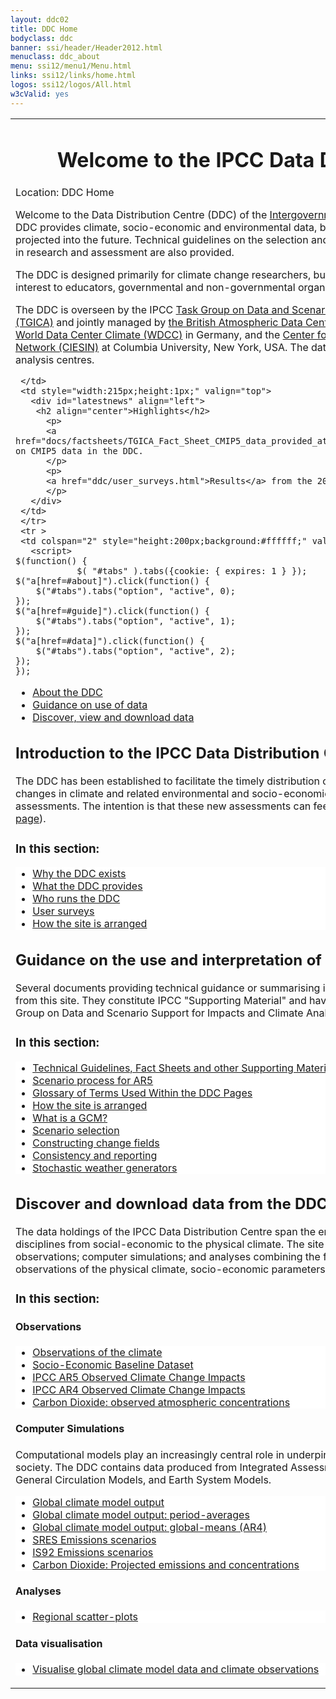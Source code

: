 ```yaml
---
layout: ddc02
title: DDC Home
bodyclass: ddc
banner: ssi/header/Header2012.html
menuclass: ddc_about
menu: ssi12/menu1/Menu.html
links: ssi12/links/home.html
logos: ssi12/logos/All.html
w3cValid: yes
---
```


<table style="width:100%;">
     <tr>
     <td style="height:1pt;" valign="top">
       <div id="content">
 <div id="pagetit">
   <h1 align="center">Welcome to the IPCC Data Distribution Centre</h1>
 </div>
   <!-- End of Page Title Block -->
 
   <!-- Breadcrumb1 -->
   <div id="breadcrumb1" align="left">
   Location: DDC Home
   </div>
   <!-- End of Breadcrumb1 -->
   
   <p/> Welcome to the Data Distribution Centre (DDC) of the
   <a href="http://www.ipcc.ch">Intergovernmental Panel on Climate Change (IPCC)</a>.
   The DDC provides climate, socio-economic and environmental data, both from the past and also in scenarios projected into the future. Technical guidelines on the selection and use of different types of data and scenarios in research and assessment are also provided.
   
<p/>  The DDC is designed primarily for climate change researchers, but materials contained on the site may also be of interest to educators, governmental and non-governmental organisations, and the general public.

<p/> The DDC is overseen by the IPCC
  <a href="http://www.ipcc.ch/activities/tgica.shtml">Task Group on Data and Scenario Support for Impact and Climate
  Analysis (TGICA)</a> and jointly managed by <a href="http://badc.nerc.ac.uk" target="new">the
  British Atmospheric Data Centre (BADC)</a> in the United Kingdom,
  the <a href="http://www.wdc-climate.de" target="new">
  ICSU World Data Center Climate (WDCC)</a> in Germany, and the <a href="http://www.ciesin.columbia.edu" target="new">
  Center for International Earth Science Information Network (CIESIN)</a> at Columbia University,
  New York, USA.
  The data are provided by co-operating modelling and analysis centres.
 
 </div>

     </td>
     <td style="width:215px;height:1px;" valign="top">
       <div id="latestnews" align="left">
        <h2 align="center">Highlights</h2>
          <p>
          <a href="docs/factsheets/TGICA_Fact_Sheet_CMIP5_data_provided_at_the_IPCC_DDC_Ver_1_2016.pdf">Factsheet</a> on CMIP5 data in the DDC.
          </p>
          <p>
          <a href="ddc/user_surveys.html">Results</a> from the 2015 user survey.
          </p>
       </div>
     </td>
     </tr>
     <tr >
     <td colspan="2" style="height:200px;background:#ffffff;" valign="top" >
       <script>
 	$(function() {
                $( "#tabs" ).tabs({cookie: { expires: 1 } });
    $("a[href=#about]").click(function() {
        $("#tabs").tabs("option", "active", 0);
    });
    $("a[href=#guide]").click(function() {
        $("#tabs").tabs("option", "active", 1);
    });
    $("a[href=#data]").click(function() {
        $("#tabs").tabs("option", "active", 2);
    });
 	});
 </script>
<!-- how to make tab selection stick: http://stackoverflow.com/questions/5066581/jquery-ui-tabs-wont-save-selected-tab-index-upon-page-reload  expiry time in days-->
 		<!-- $( "#tabs" ).tabs({ cookie: { expires: 1 } }); -->
 <div class="demo">
 <div id="tabs">
 	<ul>
 		<li><a href="#about">About the DDC</a></li>
 		<li><a href="#guide">Guidance on use of data</a></li>
 		<li><a href="#data">Discover, view and download data</a></li>
 	</ul>

<!-- First tab: ABOUT -->
 <div id="about">
<h2>Introduction to the IPCC Data Distribution Centre (<a href="/ddc/ddc_about.html">Full page</a>)</h2>

  <p>   The DDC has been established to facilitate the timely distribution of a consistent set of
  up-to-date scenarios of changes in climate and related environmental and socio-economic factors for
  use in climate impacts assessments. The intention is that these new assessments can feed into the
  review process of the IPCC
 (<a class="lx" href="/ddc/ddc_about.html">Full page</a>).
</p>

<h3> In this section:</h3>
<ul class="lx" style="background:#ffffff;">
  <li class="lx"> <a class="lx" href="/ddc/ddc_exist.html">Why the DDC exists</a></li>
  <li class="lx"> <a class="lx" href="/ddc//ddc_provides.html">What the DDC provides</a></li>
  <li class="lx"> <a class="lx" href="/ddc//ddc_runs.html">Who runs the DDC</a></li>
  <li class="lx"> <a class="lx" href="/ddc/user_surveys.html">User surveys</a></li>
  <li class="lx"> <a class="lx" href="/ddc/site_layout.html">How the site is arranged</a></li>
</ul>

 </div>

<!-- Second tab: GUIDANCE -->
<div id="guide">
  <h2>Guidance on the use  and interpretation of data and on use of the site</h2>
  <p>
 Several documents providing technical guidance or summarising information held on the DDC are downloadable from this site. They constitute IPCC "Supporting Material" and have been prepared at the request of the Task Group on Data and Scenario Support for Impacts and Climate Analysis (TGICA). 
</p>
<h3> In this section:</h3>
<ul class="lx" style="background:#ffffff;">
  <li class="lx"><a class="lx" href="/guidelines/index.html">Technical Guidelines, Fact Sheets and other Supporting Material</a></li>
  <li class="lx"><a class="lx" href="http://sedac.ipcc-data.org/ddc/ar5_scenario_process/index.html">Scenario process for AR5</a></li>
  <li class="lx"><a class="lx" href="/guidelines/pages/glossary/">Glossary of Terms Used Within the DDC Pages</a></li>
  <li class="lx"><a class="lx" href="/ddc/site_layout.html">How the site is arranged</a></li>
  <li class="lx"><a class="lx" href="/guidelines/pages/gcm_guide.html">What is a GCM?</a></li> 
  <li class="lx"><a class="lx" href="/guidelines/pages/scen_selection.html">Scenario selection</a></li> 
  <li class="lx"><a class="lx" href="/guidelines/pages/change_field.html">Constructing change fields</a></li> 
  <li class="lx"><a class="lx" href="/guidelines/pages/reporting.html">Consistency and reporting</a></li> 
  <li class="lx"><a class="lx" href="/guidelines/pages/weather_generators.html">Stochastic weather generators</a></li> 
</ul>
 </div>

<!-- Third tab: DATA -->
 <div id="data">
<h2>Discover and download data from the DDC</h2>
 <p>
 The data holdings of the IPCC Data Distribution Centre span the entire range of IPCC activities, ranging across disciplines from social-economic to the physical climate. The site is organised around three categories: observations; computer simulations; and analyses combining the first two.
 The DDC provides access to observations of the physical climate, socio-economic parameters and environmental parameters.
 </p>
 
<h3> In this section:</h3>
<h4> Observations </h4>
<ul class="lx" style="background:#ffffff;">
  <li class="lx"><a class="lx" href="/observ/index.html">Observations of the climate</a></li>
  <li class="lx"><a class="lx" href="http://sedac.ipcc-data.org/ddc/baseline/index.html">Socio-Economic Baseline Dataset</a></li>
  <li class="lx"><a class="lx" href="http://sedac.ipcc-data.org/ddc/observed_ar5/index.html">IPCC AR5 Observed Climate Change Impacts</a></li>
  <li class="lx"><a class="lx" href="http://sedac.ipcc-data.org/ddc/observed/index.html">IPCC AR4 Observed Climate Change Impacts</a></li>
  <li class="lx"><a class="lx" href="/observ/ddc_co2.html">Carbon Dioxide: observed atmospheric concentrations</a></li>
</ul>

<h4> Computer Simulations </h4>
 Computational models play an increasingly central role in underpinning our understanding of the environment, society. The DDC contains data produced from Integrated Assessment Models (IAMs), Carbon-cycle Models, General Circulation Models, and Earth System Models.
<ul class="lx" style="background:#ffffff;">
  <li class="lx"> <a class="lx" href="/sim/gcm_monthly/">Global climate model output</a></li>
  <li class="lx"> <a class="lx" href="/sim/gcm_clim/">Global climate model output: period-averages</a></li>
  <li class="lx"> <a class="lx" href="/sim/gcm_global/index.html">Global climate model output: global-means (AR4)</a></li>
  <li class="lx"> <a class="lx" href="http://sedac.ipcc-data.org/ddc/sres/index.html">SRES Emissions scenarios</a></li>
  <li class="lx"> <a class="lx" href="http://sedac.ipcc-data.org/ddc/is92/index.html">IS92 Emissions scenarios</a></li>
  <li class="lx"> <a class="lx" href="/observ/ddc_co2.html">Carbon Dioxide: Projected emissions and concentrations</a></li>
</ul>
      <h4> Analyses </h4>
<ul class="lx" style="background:#ffffff;">
  <li class="lx"> <a class="lx" href="/syn/tar_scatter/">Regional scatter-plots</a></li>
</ul>
      <h4> Data visualisation </h4>
<ul class="lx" style="background:#ffffff;">
  <li class="lx"> <a class="lx" href="/maps/">Visualise global climate model data and climate observations</a></li>
</ul>
 </div>
 </div>
 
</div><!-- End demo -->

